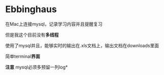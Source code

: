 # Ebbinghaus
在Mac上连接mysql，记录学习内容并且提醒复习

但是我这个目前没有**多线程**

使用了mysql并且，能够实时的输出在.xls文档上，输出文档在downloads里面

简单terminal**界面**

**注意** mysql必须多预留一列log*
